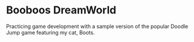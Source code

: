 # Booboos DreamWorld
 Practicing game development with a sample version of the popular Doodle Jump game featuring my cat, Boots.
